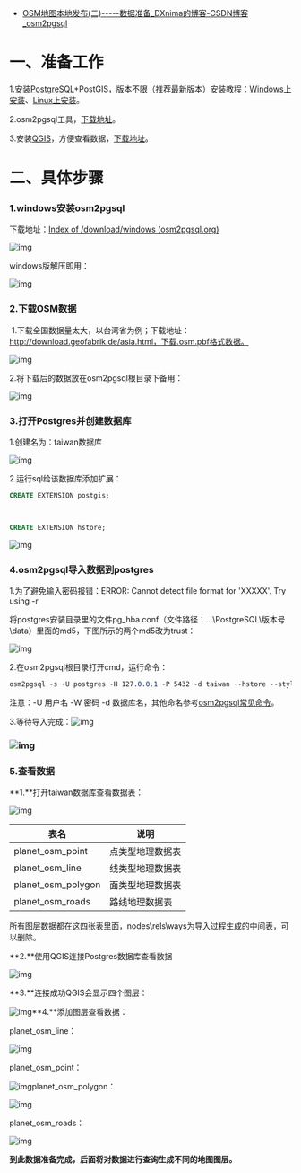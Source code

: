 - [OSM地图本地发布(二)-----数据准备_DXnima的博客-CSDN博客_osm2pgsql](https://blog.csdn.net/qq_40953393/article/details/120604270)

# 一、准备工作

1.安装[PostgreSQL](https://so.csdn.net/so/search?q=PostgreSQL&spm=1001.2101.3001.7020)+PostGIS，版本不限（推荐最新版本）安装教程：[Windows上安装](https://www.cnblogs.com/haolb123/p/14330532.html)、[Linux上安装](https://blog.csdn.net/qq_40953393/article/details/116203749)。

2.osm2pgsql工具，[下载地址](https://osm2pgsql.org/doc/install.html)。

3.安装[QGIS](https://so.csdn.net/so/search?q=QGIS&spm=1001.2101.3001.7020)，方便查看数据，[下载地址](https://www.qgis.org/en/site/forusers/download.html)。

# 二、具体步骤

### 1.windows安装osm2pgsql

下载地址：[Index of /download/windows (osm2pgsql.org)](https://osm2pgsql.org/download/windows/)

![img](https://img-blog.csdnimg.cn/20211004154949518.png?x-oss-process=image/watermark,type_ZHJvaWRzYW5zZmFsbGJhY2s,shadow_50,text_Q1NETiBARFhuaW1h,size_20,color_FFFFFF,t_70,g_se,x_16)

windows版解压即用：

![img](https://img-blog.csdnimg.cn/20211004155622338.png?x-oss-process=image/watermark,type_ZHJvaWRzYW5zZmFsbGJhY2s,shadow_50,text_Q1NETiBARFhuaW1h,size_20,color_FFFFFF,t_70,g_se,x_16)

### 2.下载OSM数据

​    1.下载全国数据量太大，以台湾省为例；下载地址：http://download.geofabrik.de/asia.html，下载.osm.pbf格式数据。

![img](https://img-blog.csdnimg.cn/20211004155411917.png?x-oss-process=image/watermark,type_ZHJvaWRzYW5zZmFsbGJhY2s,shadow_50,text_Q1NETiBARFhuaW1h,size_20,color_FFFFFF,t_70,g_se,x_16)

2.将下载后的数据放在osm2pgsql根目录下备用：

 ![img](https://img-blog.csdnimg.cn/20211004160227550.png?x-oss-process=image/watermark,type_ZHJvaWRzYW5zZmFsbGJhY2s,shadow_50,text_Q1NETiBARFhuaW1h,size_20,color_FFFFFF,t_70,g_se,x_16)

###  3.打开Postgres并创建数据库

 1.创建名为：taiwan数据库

![img](https://img-blog.csdnimg.cn/2021100416043326.png?x-oss-process=image/watermark,type_ZHJvaWRzYW5zZmFsbGJhY2s,shadow_50,text_Q1NETiBARFhuaW1h,size_17,color_FFFFFF,t_70,g_se,x_16)

 2.运行sql给该数据库添加扩展：

```sql
CREATE EXTENSION postgis;



CREATE EXTENSION hstore;
```

![img](https://img-blog.csdnimg.cn/2021100416104540.png?x-oss-process=image/watermark,type_ZHJvaWRzYW5zZmFsbGJhY2s,shadow_50,text_Q1NETiBARFhuaW1h,size_14,color_FFFFFF,t_70,g_se,x_16)

###  4.osm2pgsql导入数据到postgres

1.为了避免输入密码报错：ERROR: Cannot detect file format for 'XXXXX'. Try using -r

将postgres安装目录里的文件pg_hba.conf（文件路径：...\PostgreSQL\版本号\data）里面的md5，下图所示的两个md5改为trust：

![img](https://img-blog.csdnimg.cn/20211004161648649.png?x-oss-process=image/watermark,type_ZHJvaWRzYW5zZmFsbGJhY2s,shadow_50,text_Q1NETiBARFhuaW1h,size_20,color_FFFFFF,t_70,g_se,x_16)



2.在osm2pgsql根目录打开cmd，运行命令：

```css
osm2pgsql -s -U postgres -H 127.0.0.1 -P 5432 -d taiwan --hstore --style default.style --tag-transform style.lua --cache 12000 taiwan-latest.osm.pbf
```

 注意：-U 用户名  -W 密码  -d 数据库名，其他命名参考[osm2pgsql常见命令](https://blog.csdn.net/diyuan365760/article/details/102213821)。

 3.等待导入完成：![img](https://img-blog.csdnimg.cn/20211004161845385.png?x-oss-process=image/watermark,type_ZHJvaWRzYW5zZmFsbGJhY2s,shadow_50,text_Q1NETiBARFhuaW1h,size_20,color_FFFFFF,t_70,g_se,x_16)

### ![img](https://img-blog.csdnimg.cn/20211004162347562.png?x-oss-process=image/watermark,type_ZHJvaWRzYW5zZmFsbGJhY2s,shadow_50,text_Q1NETiBARFhuaW1h,size_20,color_FFFFFF,t_70,g_se,x_16)



###  5.查看数据

**1.**打开taiwan数据库查看数据表：

![img](https://img-blog.csdnimg.cn/20211004162443867.png?x-oss-process=image/watermark,type_ZHJvaWRzYW5zZmFsbGJhY2s,shadow_50,text_Q1NETiBARFhuaW1h,size_20,color_FFFFFF,t_70,g_se,x_16)

| 表名               | 说明             |
| ------------------ | ---------------- |
| planet_osm_point   | 点类型地理数据表 |
| planet_osm_line    | 线类型地理数据表 |
| planet_osm_polygon | 面类型地理数据表 |
| planet_osm_roads   | 路线地理数据表   |

所有图层数据都在这四张表里面，nodes\rels\ways为导入过程生成的中间表，可以删除。

**2.**使用QGIS连接Postgres数据库查看数据

![img](https://img-blog.csdnimg.cn/20211004163116430.png?x-oss-process=image/watermark,type_ZHJvaWRzYW5zZmFsbGJhY2s,shadow_50,text_Q1NETiBARFhuaW1h,size_18,color_FFFFFF,t_70,g_se,x_16)

**3.**连接成功QGIS会显示四个图层：

![img](https://img-blog.csdnimg.cn/20211004163223186.png?x-oss-process=image/watermark,type_ZHJvaWRzYW5zZmFsbGJhY2s,shadow_50,text_Q1NETiBARFhuaW1h,size_20,color_FFFFFF,t_70,g_se,x_16)**4.**添加图层查看数据：

planet_osm_line：

![img](https://img-blog.csdnimg.cn/20211004163527606.png?x-oss-process=image/watermark,type_ZHJvaWRzYW5zZmFsbGJhY2s,shadow_50,text_Q1NETiBARFhuaW1h,size_20,color_FFFFFF,t_70,g_se,x_16)

planet_osm_point：

![img](https://img-blog.csdnimg.cn/20211004163539870.png?x-oss-process=image/watermark,type_ZHJvaWRzYW5zZmFsbGJhY2s,shadow_50,text_Q1NETiBARFhuaW1h,size_20,color_FFFFFF,t_70,g_se,x_16)planet_osm_polygon：

![img](https://img-blog.csdnimg.cn/20211004163554610.png?x-oss-process=image/watermark,type_ZHJvaWRzYW5zZmFsbGJhY2s,shadow_50,text_Q1NETiBARFhuaW1h,size_20,color_FFFFFF,t_70,g_se,x_16)

planet_osm_roads：

![img](https://img-blog.csdnimg.cn/20211004163607118.png?x-oss-process=image/watermark,type_ZHJvaWRzYW5zZmFsbGJhY2s,shadow_50,text_Q1NETiBARFhuaW1h,size_20,color_FFFFFF,t_70,g_se,x_16)

**到此数据准备完成，后面将对数据进行查询生成不同的地图图层。**